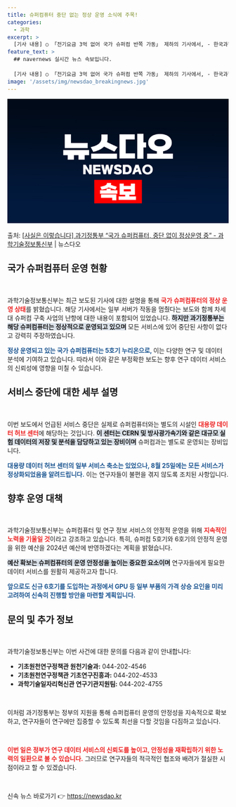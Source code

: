```yaml
---
title: 슈퍼컴퓨터 중단 없는 정상 운영 소식에 주목!
categories:
  - 과학
excerpt: >
  [기사 내용] ○ 「전기요금 3억 없어 국가 슈퍼컴 반쪽 가동」 제하의 기사에서, - 한국과학기술정보연구원(…
feature_text: >
  ## navernews 실시간 뉴스 속보입니다.

  [기사 내용] ○ 「전기요금 3억 없어 국가 슈퍼컴 반쪽 가동」 제하의 기사에서, - 한국과학기술정보연구원(…
image: '/assets/img/newsdao_breakingnews.jpg'
---
```


![뉴스다오 속보](/assets/img/newsdao_breakingnews.jpg)

<p>출처: <a href="https://newsdao.kr/1712" rel="dofollow">[사실은 이렇습니다] 과기정통부 “국가 슈퍼컴퓨터, 중단 없이 정상운영 중” - 과학기술정보통신부</a> | 뉴스다오</p>

<h2 data-ke-size="size26">국가 슈퍼컴퓨터 운영 현황</h2>

<p data-ke-size="size16">&nbsp;</p>

과학기술정보통신부는 최근 보도된 기사에 대한 설명을 통해 <b><span style="color: #ee2323;">국가 슈퍼컴퓨터의 정상 운영 상태</span></b>를 밝혔습니다. 해당 기사에서는 일부 서버가 작동을 멈췄다는 보도와 함께 차세대 슈퍼컴 구축 사업의 난항에 대한 내용이 포함되어 있었습니다. <b><span style="background-color: #21538527;">하지만 과기정통부는 해당 슈퍼컴퓨터는 정상적으로 운영되고 있으며</span></b> 모든 서비스에 있어 중단된 사항이 없다고 강력히 주장하였습니다.

<b><span style="color: #1a5490;">정상 운영되고 있는 국가 슈퍼컴퓨터는 5호기 누리온으로, </span></b> 이는 다양한 연구 및 데이터 분석에 기여하고 있습니다. 따라서 이와 같은 부정확한 보도는 향후 연구 데이터 서비스의 신뢰성에 영향을 미칠 수 있습니다. 

<h2 data-ke-size="size26">서비스 중단에 대한 세부 설명</h2>

<p data-ke-size="size16">&nbsp;</p>

이번 보도에서 언급된 서비스 중단은 실제로 슈퍼컴퓨터와는 별도의 시설인 <b><span style="color: #ee2323;">대용량 데이터 허브 센터</span></b>에 해당하는 것입니다. <b><span style="background-color: #21538527;">이 센터는 CERN 및 방사광가속기와 같은 대규모 실험 데이터의 저장 및 분석을 담당하고 있는 장비이며</span></b> 슈퍼컴과는 별도로 운영되는 장비입니다.

<b><span style="color: #1a5490;">대용량 데이터 허브 센터의 일부 서비스 축소는 있었으나, 8월 25일에는 모든 서비스가 정상화되었음을 알려드립니다.</span></b> 이는 연구자들이 불편을 겪지 않도록 조치된 사항입니다. 

<h2 data-ke-size="size26">향후 운영 대책</h2>

<p data-ke-size="size16">&nbsp;</p>

과학기술정보통신부는 슈퍼컴퓨터 및 연구 정보 서비스의 안정적 운영을 위해 <b><span style="color: #ee2323;">지속적인 노력을 기울일 것</span></b>이라고 강조하고 있습니다. 특히, 슈퍼컴 5호기와 6호기의 안정적 운영을 위한 예산을 2024년 예산에 반영하겠다는 계획을 밝혔습니다.

<b><span style="background-color: #21538527;">예산 확보는 슈퍼컴퓨터의 운영 안정성을 높이는 중요한 요소이며</span></b> 연구자들에게 필요한 데이터 서비스를 원활히 제공하고자 합니다. 

<b><span style="color: #1a5490;">앞으로도 신규 6호기를 도입하는 과정에서 GPU 등 일부 부품의 가격 상승 요인을 미리 고려하여 신속히 진행할 방안을 마련할 계획입니다.</span></b>

<h2 data-ke-size="size26">문의 및 추가 정보</h2>

<p data-ke-size="size16">&nbsp;</p>

과학기술정보통신부는 이번 사건에 대한 문의를 다음과 같이 안내합니다: 
<ul>
    <li><b>기초원천연구정책관 원천기술과:</b> 044-202-4546</li>
    <li><b>기초원천연구정책관 기초연구진흥과:</b> 044-202-4533</li>
    <li><b>과학기술일자리혁신관 연구기관지원팀:</b> 044-202-4755</li>
</ul>

<p data-ke-size="size16">&nbsp;</p>

이처럼 과기정통부는 정부의 지원을 통해 슈퍼컴퓨터 운영의 안정성을 지속적으로 확보하고, 연구자들이 연구에만 집중할 수 있도록 최선을 다할 것임을 다짐하고 있습니다. 

<p data-ke-size="size16">&nbsp;</p>

<b><span style="color: #ee2323;">이번 일은 정부가 연구 데이터 서비스의 신뢰도를 높이고, 안정성을 재확립하기 위한 노력의 일환으로 볼 수 있습니다.</span></b> 그러므로 연구자들의 적극적인 협조와 배려가 절실한 시점이라고 할 수 있겠습니다. 

<p data-ke-size="size16">&nbsp;</p> 

신속 뉴스 바로가기 👉 <a href="https://newsdao.kr" rel="dofollow">https://newsdao.kr</a>


